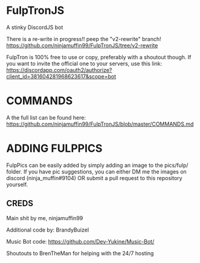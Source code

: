 # FulpTronJS
A stinky DiscordJS bot

There is a re-write in progress!! peep the "v2-rewrite" branch! https://github.com/ninjamuffin99/FulpTronJS/tree/v2-rewrite

FulpTron is 100% free to use or copy, preferably with a shoutout though. If you want to invite the official one to your servers, use this link:
https://discordapp.com/oauth2/authorize?client_id=381604281968623617&scope=bot

# COMMANDS
A the full list can be found here: https://github.com/ninjamuffin99/FulpTronJS/blob/master/COMMANDS.md

# ADDING FULPPICS
FulpPics can be easily added by simply adding an image to the pics/fulp/ folder. If you have pic suggestions, you can either DM me the images on discord (ninja_muffin#9104) OR submit a pull request to this repository yourself. 
## CREDS
Main shit by me, ninjamuffin99

Additional code by: BrandyBuizel

Music Bot code: https://github.com/Dev-Yukine/Music-Bot/

Shoutouts to BrenTheMan for helping with the 24/7 hosting

